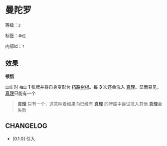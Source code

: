 # 曼陀罗

等级：`2`

标签：`单位`

内部id：`?`

## 效果

**顿悟**

`出现` 时 `抽出` **1** 张牌并将自身变形为 [挡路树根](挡路树根.md)。每 **3** 次还会洗入 [真理](../卡牌组/真理.md)。显而易见，[真理](../卡牌组/真理.md)只能有一个

> [真理](../卡牌组/真理.md) 只有一个，这意味着如果向已经有 [真理](../卡牌组/真理.md) 的牌库中尝试洗入其他 [真理](../卡牌组/真理.md)会失败

## CHANGELOG

- [0.1.0] 引入
